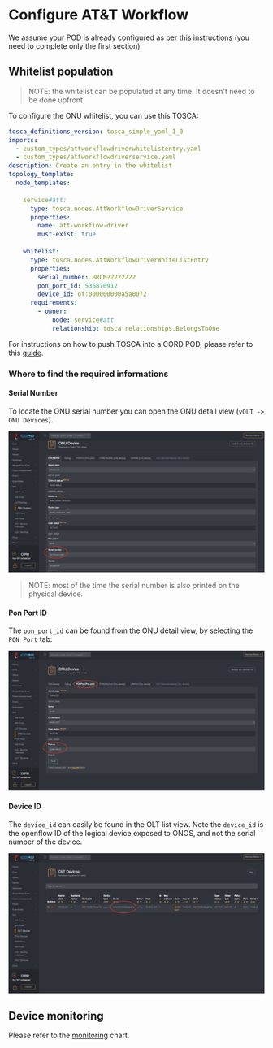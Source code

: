 # Configure AT&T Workflow

We assume your POD is already configured as per [this instructions](../configuration.md)
(you need to complete only the first section)

## Whitelist population

> NOTE: the whitelist can be populated at any time. 
> It doesn't need to be done upfront.

To configure the ONU whitelist, you can use this TOSCA:

```yaml
tosca_definitions_version: tosca_simple_yaml_1_0
imports:
  - custom_types/attworkflowdriverwhitelistentry.yaml
  - custom_types/attworkflowdriverservice.yaml
description: Create an entry in the whitelist
topology_template:
  node_templates:

    service#att:
      type: tosca.nodes.AttWorkflowDriverService
      properties:
        name: att-workflow-driver
        must-exist: true

    whitelist:
      type: tosca.nodes.AttWorkflowDriverWhiteListEntry
      properties:
        serial_number: BRCM22222222
        pon_port_id: 536870912
        device_id: of:000000000a5a0072
      requirements:
        - owner:
            node: service#att
            relationship: tosca.relationships.BelongsToOne
```

For instructions on how to push TOSCA into a CORD POD, please
refer to this [guide](../../../xos-tosca/README.md).

### Where to find the required informations

#### Serial Number

To locate the ONU serial number you can open the ONU detail view (`vOLT -> ONU Devices`).

![ONU Detail view](./screenshots/onu_sn.png)

> NOTE: most of the time the serial number is also printed on the physical device.

#### Pon Port ID

The `pon_port_id` can be found from the ONU detail view, by selecting the `PON Port`
tab:

![ONU Detail view](./screenshots/pon_port.png)

#### Device ID

The `device_id` can easily be found in the OLT list view. Note the `device_id` is
the openflow ID of the logical device exposed to ONOS, and not the serial number
of the device.

![OLT List view](./screenshots/olt_device_id.png)

## Device monitoring

Please refer to the [monitoring](../../../charts/logging-monitoring.md) chart.
